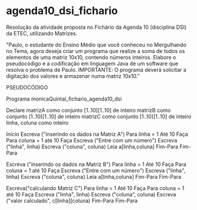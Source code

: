 # agenda10_dsi_fichario
Resolução da atividade proposta no Fichário da Agenda 10 (disciplina DSI) da ETEC, utilizando Matrizes.

"Paulo, o estudante do Ensino Médio que você conheceu no Mergulhando no Tema, agora deseja criar um programa que realize a soma de todos os elementos de uma matriz 10x10, contendo números inteiros. Elabore o pseudocódigo e a codificação em linguagem Java de um software que resolva o problema de Paulo.
IMPORTANTE: O programa deverá solicitar a digitação dos valores e armazenar numa matriz 10x10."

PSEUDOCÓDIGO

Programa monicaQuintal_fichario_agenda10_dsi

Declare
matrizA como conjunto [1..10][1..10] de inteiro
matrizB como conjunto [1..10][1..10] de inteiro
matrizC como conjunto [1..10][1..10] de inteiro
linha, coluna como inteiro

Início
Escreva ("inserindo os dados na Matriz A")
Para linha = 1 Até 10 Faça
   Para coluna = 1 até 10 Faça
	Escreva ("Entre com um número")
	Escreva ("linha", linha)
	Escreva ("coluna", coluna)
	Leia a[linha,coluna]
   Fim-Para
Fim-Para

Escreva ("inserindo os dados na Matriz B")
Para linha = 1 Até 10 Faça
   Para coluna = 1 até 10 Faça
	Escreva ("Entre com um número")
	Escreva ("linha", linha)
	Escreva ("coluna", coluna)
	Leia a[linha,coluna]
   Fim-Para
Fim-Para

Escreva("calculando Matriz C")
Para linha = 1 Até 10 Faça
   Para coluna = 1 até 10 Faça
	Escreva ("linha", linha)
	Escreva ("coluna", coluna)
	Escreva ("valor calculado", c[linha][coluna)
   Fim-Para
Fim-Para
